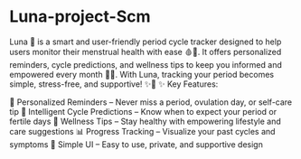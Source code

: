 # Luna-project-Scm
Luna 🌙 is a smart and user-friendly period cycle tracker designed to help users monitor their menstrual health with ease 🩸📅. It offers personalized reminders, cycle predictions, and wellness tips to keep you informed and empowered every month 💪💖. With Luna, tracking your period becomes simple, stress-free, and supportive! ✨📲
✨ Key Features:

🔔 Personalized Reminders – Never miss a period, ovulation day, or self-care tip
📆 Intelligent Cycle Predictions – Know when to expect your period or fertile days
🧘 Wellness Tips – Stay healthy with empowering lifestyle and care suggestions
📊 Progress Tracking – Visualize your past cycles and symptoms
💬 Simple UI – Easy to use, private, and supportive design
